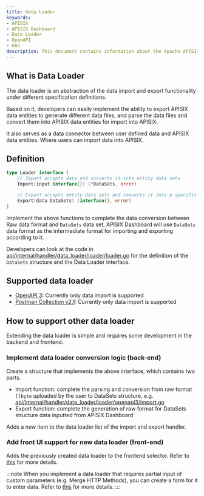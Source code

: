 ```yaml
---
title: Data Loader
keywords:
- APISIX
- APISIX Dashboard
- Data Loader
- OpenAPI
- OAS
description: This document contains information about the Apache APISIX Dashboard data loader framework.
---
```


<!--
#
# Licensed to the Apache Software Foundation (ASF) under one or more
# contributor license agreements.  See the NOTICE file distributed with
# this work for additional information regarding copyright ownership.
# The ASF licenses this file to You under the Apache License, Version 2.0
# (the "License"); you may not use this file except in compliance with
# the License.  You may obtain a copy of the License at
#
#     http://www.apache.org/licenses/LICENSE-2.0
#
# Unless required by applicable law or agreed to in writing, software
# distributed under the License is distributed on an "AS IS" BASIS,
# WITHOUT WARRANTIES OR CONDITIONS OF ANY KIND, either express or implied.
# See the License for the specific language governing permissions and
# limitations under the License.
#
-->

## What is Data Loader

The data loader is an abstraction of the data import and export functionality under different specification definitions.

Based on it, developers can easily implement the ability to export APISIX data entities to generate different data files, and parse the data files and convert them into APISIX data entities for import into APISIX.

It also serves as a data connector between user defined data and APISIX data entities. Where users can import data into APISIX.

## Definition

```go
type Loader interface {
    // Import accepts data and converts it into entity data sets
    Import(input interface{}) (*DataSets, error)

    // Export accepts entity data sets and converts it into a specific format
    Export(data DataSets) (interface{}, error)
}
```

Implement the above functions to complete the data conversion between Raw data format and `DataSets` data set, APISIX Dashboard will use `DataSets` data format as the intermediate format for importing and exporting according to it.

Developers can look at the code in [api/internal/handler/data_loader/loader/loader.go](https://github.com/apache/apisix-dashboard/blob/master/api/internal/handler/data_loader/loader/loader.go) for the definition of the `DataSets` structure and the Data Loader interface.

## Supported data loader

- [OpenAPI 3](data_loader/openapi3.md): Currently only data import is supported
- [Postman Collection v2.1](data_loader/postman_collection_v2.1.md): Currently only data import is supported

## How to support other data loader

Extending the data loader is simple and requires some development in the backend and frontend.

### Implement data loader conversion logic (back-end)

Create a structure that implements the above interface, which contains two parts.

- Import function: complete the parsing and conversion from raw format `[]byte` uploaded by the user to DataSets structure, e.g. [api/internal/handler/data_loader/loader/openapi3/import.go](https://github.com/apache/apisix-dashboard/blob/master/api/internal/handler/data_loader/loader/openapi3/import.go)
- Export function: complete the generation of raw format for DataSets structure data inputted from APISIX Dashboard

Adds a new item to the data loader list of the import and export handler.

### Add front UI support for new data loader (front-end)

Adds the previously created data loader to the frontend selector. Refer to [this](https://github.com/apache/apisix-dashboard/blob/master/web/src/pages/Route/components/DataLoader/Import.tsx#L167-L172) for more details.

:::note
When you implement a data loader that requires partial input of custom parameters (e.g. Merge HTTP Methods), you can create a form for it to enter data. Refer to [this](https://github.com/apache/apisix-dashboard/blob/master/web/src/pages/Route/components/DataLoader/loader/OpenAPI3.tsx) for more details.
:::
